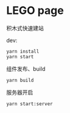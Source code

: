 # LEGO page
积木式快速建站

dev:
```
yarn install
yarn start
```

组件发布、build
```
yarn build
```

服务器开启
```
yarn start:server
```